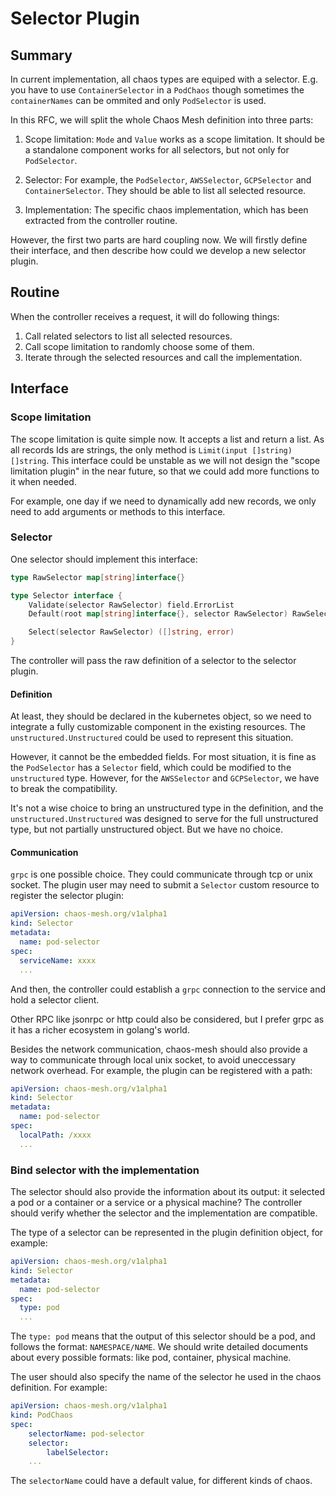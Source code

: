 # Selector Plugin

## Summary

In current implementation, all chaos types are equiped with a selector. E.g. you
have to use `ContainerSelector` in a `PodChaos` though sometimes the
`containerNames` can be ommited and only `PodSelector` is used.

In this RFC, we will split the whole Chaos Mesh definition into three parts:

1. Scope limitation: `Mode` and `Value` works as a scope limitation. It should
   be a standalone component works for all selectors, but not only for
   `PodSelector`.

2. Selector: For example, the `PodSelector`, `AWSSelector`, `GCPSelector` and
   `ContainerSelector`. They should be able to list all selected resource.

3. Implementation: The specific chaos implementation, which has been extracted
   from the controller routine.

However, the first two parts are hard coupling now. We will firstly define their
interface, and then describe how could we develop a new selector plugin.

## Routine

When the controller receives a request, it will do following things:

1. Call related selectors to list all selected resources.
2. Call scope limitation to randomly choose some of them.
3. Iterate through the selected resources and call the implementation.

## Interface

### Scope limitation

The scope limitation is quite simple now. It accepts a list and return a list.
As all records Ids are strings, the only method is `Limit(input []string)
[]string`. This interface could be unstable as we will not design the "scope
limitation plugin" in the near future, so that we could add more functions to it
when needed.

For example, one day if we need to dynamically add new records, we only need to
add arguments or methods to this interface.

### Selector

One selector should implement this interface:

```go
type RawSelector map[string]interface{}

type Selector interface {
    Validate(selector RawSelector) field.ErrorList
    Default(root map[string]interface{}, selector RawSelector) RawSelector

    Select(selector RawSelector) ([]string, error)
}
```

The controller will pass the raw definition of a selector to the selector
plugin.

#### Definition

At least, they should be declared in the kubernetes object, so we need to
integrate a fully customizable component in the existing resources. The
`unstructured.Unstructured` could be used to represent this situation.

However, it cannot be the embedded fields. For most situation, it is fine as the
`PodSelector` has a `Selector` field, which could be modified to the
`unstructured` type. However, for the `AWSSelector` and `GCPSelector`, we have
to break the compatibility.

It's not a wise choice to bring an unstructured type in the definition, and the
`unstructured.Unstructured` was designed to serve for the full unstructured
type, but not partially unstructured object. But we have no choice.

#### Communication

`grpc` is one possible choice. They could communicate through tcp or unix
socket. The plugin user may need to submit a `Selector` custom resource to
register the selector plugin:

```yaml
apiVersion: chaos-mesh.org/v1alpha1
kind: Selector
metadata:
  name: pod-selector
spec:
  serviceName: xxxx
  ...
```

And then, the controller could establish a `grpc` connection to the service and
hold a selector client.

Other RPC like jsonrpc or http could also be considered, but I prefer grpc as it
has a richer ecosystem in golang's world.

Besides the network communication, chaos-mesh should also provide a way to
communicate through local unix socket, to avoid uneccessary network overhead.
For example, the plugin can be registered with a path:

```yaml
apiVersion: chaos-mesh.org/v1alpha1
kind: Selector
metadata:
  name: pod-selector
spec:
  localPath: /xxxx
  ...
```

### Bind selector with the implementation

The selector should also provide the information about its output: it selected a
pod or a container or a service or a physical machine? The controller should
verify whether the selector and the implementation are compatible.

The type of a selector can be represented in the plugin definition object, for
example:

```yaml
apiVersion: chaos-mesh.org/v1alpha1
kind: Selector
metadata:
  name: pod-selector
spec:
  type: pod
  ...
```

The `type: pod` means that the output of this selector should be a pod, and
follows the format: `NAMESPACE/NAME`. We should write detailed documents about
every possible formats: like pod, container, physical machine.

The user should also specify the name of the selector he used in the chaos
definition. For example:

```yaml
apiVersion: chaos-mesh.org/v1alpha1
kind: PodChaos
spec:
    selectorName: pod-selector
    selector:
        labelSelector:
    ...
```

The `selectorName` could have a default value, for different kinds of chaos.

